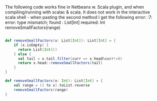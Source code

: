 The following code works fine in Netbeans w. Scala plugin, and when compiling/running with scalac & scala. It does not work in the interactive scala shell - when pasting the second method I get the following error:
<console>:7: error: type mismatch;
 found   : List[Int]
 required: Int
           removeSmallFactors(range)



```scala

def removeSmallFactors(x: List[Int]): List[Int] = {
    if (x.isEmpty) {
      return List[Int]()
    } else {
      val tail = x.tail.filter(curr => x.head%curr!=0)
      return x.head::removeSmallFactors(tail)
    }
}

def removeSmallFactors(x: Int): List[Int] = {
    val range = (2 to x).toList.reverse
    removeSmallFactors(range)
}

```
